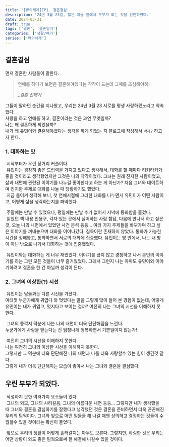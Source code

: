 ```yaml
---
title: '[쀼의세계]EP1. 결혼결심'
description: '24년 3월 23일, 많은 이들 앞에서 부부가 되는 것을 선언하였다.'
date: 2024-03-31
draft: true
tags: ['결혼', '결혼일기']
categories: ['생활/여가']
series: ['쀼의세계']
---
```

## 결혼결심
먼저 결혼한 사람들이 말한다.
> 연애를 하다가 보면은 결혼해야겠다는 착각이 드는데 그때를 조심해야해!
> 
> *_결혼 선배가*

그들이 말하던 순간을 지나왔고, 우리는 24년 3월 23 서로를 평생 사랑하겠노라고 약속했다.  
사랑을 하고 연애를 하고, 결혼이라는 것은 과연 무엇일까?    
나는 왜 결혼하게 되었을까?  
내가 왜 유민이와 결혼해야겠다는 생각을 하게 되었는 지 블로그에 작성해서 `박제?` 하고자 한다.

### 1. 대화하는 맛
&nbsp;시작부터가 우린 장거리 커플이다.  
&nbsp;유민이는 굉장히 좋은 드립력을 가지고 있다고 생각해서, 대화를 할 때마다 티키타카가 좋을 것이라고 생각했었지만 그것은 나의 착각이었다.
그녀는 원래 진지한 사람이었고, 삶과 내면에 관련된 이야기를 나누길 좋아한다고 하는 게 아닌가? 처음 그녀와 데이트하며 진지한 주제로 대화를 나눌 때 당황하기도 했었다.  
&nbsp;지금 돌이켜 생각해 보니, 첫 연애시절에 그러한 대화를 나누면서 유민이가 어떤 사람이고, 어떻게 삶을 생각하는지를 파악했다.    

&nbsp;주말에는 만날 수 있었으나, 평일에는 만날 수가 없어서 저녁에 통화함을 즐겼다.  
&nbsp;읽었던 책 내용 인용구, 각자 있는 곳에서 싫어하는 사람 험담, 다음에 만나서 하고 싶은 것, 오늘 나의 내면에서 있었던 사건 분석 등등... 여러 가지 주제들을
바꿔가며 하고 싶은 이야기를 꺼내놓으며 대화를 이어나갔다. 침묵이란 존재하지 않았다.
통화가 가능한 시간을 정해놓고, 통화하면서 서로의 대화에 집중했다. 유민이는 방 안에서, 나는 내 방이 아닌 밖으로 나가서 대화하는 것에 집중했었다.

&nbsp;유민이와는 대화하는 게 너무 재밌었다. 이야기를 끊지 않고 경청하고 나서 본인의 이야기를 하는 그런 모든 것들이 너무 즐거웠었다.
그래서 그런지 나는 아마도 유민이와 이야기하려고 결혼을 한 건 아닐까 생각이 든다.


### 2. 그녀의 이상한(?) 시선
&nbsp;유민이는 남들과는 다른 시선을 가졌다.  
여태껏 누군가에게 귀엽다 와 멋있다는 말을 그렇게 많이 들어 본 경험이 없는데, 어떻게 유민이는 내가 귀엽고, 멋지다고 보이는 걸까?
여전히 나는 그녀의 시선을 이해하지 못한다.  

&nbsp;그녀의 콩깍지 덕분에 나는 나의 내면이 더욱 단단해짐을 느낀다.  
누군가에게 사랑을 받는다는 건 엄청나게 행복하면서 기쁜일이지 않는가!    

&nbsp;여전히 그녀의 시선을 이해하지 못한다.  
나는 여전히 그녀의 이상한 시선을 이해하지 못한다.  
그렇지만 그 덕분에 더욱 단단해진 나의 내면과 나를 더욱 사랑할수 있는 힘이 생긴것 같다.   
그렇게 내가 더욱 단단해지는 모습이 좋아서 나는 그녀와 결혼을 결심했다.


## 우린 부부가 되었다. 
&nbsp;작성하지 못한 여러가지 요소들이 있다.  
&nbsp;그녀의 외모, 그녀의 사려깊음, 그녀의 아름다운 내면 등등... 그렇지만 내가 생각했을 때 그녀와 결혼을 결심하기를 잘했다고 생각했던 것은
결혼을 준비하면서 더욱 끈끈해진 우리의 팀웍이다. 그녀와 앞으로 어떤 일들을 해 나갈 때엔 상의하고 결정하는 것들이 수월할수 있을 것이라는 확신이 들었다.  

&nbsp;앞으로 우리의 생활이 어떻게 흘러갈지는 아무도 모른다. 그렇지만, 확실한 것은
우리는 어떤 상황이 와도 좋은 팀웍으로써 잘 해결해 나갈수 있을 것이다.

